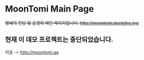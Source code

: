 # MoonTomi Main Page
~~명예의 전당 및 음평회 메인 페이지입니다.
http://moontomi.duckdns.org~~

## 현재 이 데모 프로젝트는 중단되었습니다.
이동 -> http://moontomi.ga
